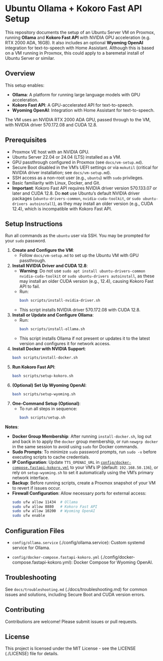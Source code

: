 # Ubuntu Ollama + Kokoro Fast API Setup

This repository documents the setup of an Ubuntu Server VM on Proxmox, running **Ollama** and **Kokoro Fast API** with NVIDIA GPU acceleration (e.g. RTX 2000 ADA, 16GB). It also includes an optional **Wyoming OpenAI** integration for text-to-speech with Home Assistant. Although this is based on a VM running in Proxmox, this could apply to a baremetal install of Ubuntu Server or similar.

## Overview
This setup enables:
- **Ollama**: A platform for running large language models with GPU acceleration.
- **Kokoro Fast API**: A GPU-accelerated API for text-to-speech.
- **Wyoming OpenAI**: Integration with Home Assistant for text-to-speech.

The VM uses an NVIDIA RTX 2000 ADA GPU, passed through to the VM, with NVIDIA driver 570.172.08 and CUDA 12.8.

## Prerequisites
- Proxmox VE host with an NVIDIA GPU.
- Ubuntu Server 22.04 or 24.04 (LTS) installed as a VM.
- GPU passthrough configured in Proxmox (see `docs/vm-setup.md`).
- Secure Boot disabled in the VM’s UEFI settings or via `mokutil` (critical for NVIDIA driver installation; see `docs/vm-setup.md`).
- SSH access as a non-root user (e.g., `ubuntu`) with `sudo` privileges.
- Basic familiarity with Linux, Docker, and Git.
- **Important**: Kokoro Fast API requires NVIDIA driver version 570.133.07 or later and CUDA 12.8. Do **not** use Ubuntu’s default NVIDIA driver packages (`ubuntu-drivers-common`, `nvidia-cuda-toolkit`, or `sudo ubuntu-drivers autoinstall`), as they may install an older version (e.g., CUDA 12.4), which is incompatible with Kokoro Fast API.

## Setup Instructions
Run all commands as the `ubuntu` user via SSH. You may be prompted for your `sudo` password.

1. **Create and Configure the VM**:
   - Follow `docs/vm-setup.md` to set up the Ubuntu VM with GPU passthrough.
2. **Install NVIDIA Driver and CUDA 12.8**:
   - **Warning**: Do not use `sudo apt install ubuntu-drivers-common nvidia-cuda-toolkit` or `sudo ubuntu-drivers autoinstall`, as these may install an older CUDA version (e.g., 12.4), causing Kokoro Fast API to fail.
   - Run:
     ```bash
     bash scripts/install-nvidia-driver.sh
     ```
   - This script installs NVIDIA driver 570.172.08 with CUDA 12.8.
3. **Install or Update and Configure Ollama**:
   - Run:
     ```bash
     bash scripts/install-ollama.sh
     ```
   - This script installs Ollama if not present or updates it to the latest version and configures it for network access.
4. **Install Docker with NVIDIA Support**:
   ```bash
   bash scripts/install-docker.sh
5. **Run Kokoro Fast API**:
   ```bash
   bash scripts/setup-kokoro.sh
6. **(Optional) Set Up Wyoming OpenAI**:
   ```bash
   bash scripts/setup-wyoming.sh
7. **One-Command Setup (Optional)**:
   - To run all steps in sequence:
     ```bash
     bash scripts/setup.sh
     ```

**Notes**:
- **Docker Group Membership**: After running `install-docker.sh`, log out and back in to apply the `docker` group membership, or run `newgrp docker` in the same session to avoid using `sudo` for Docker commands.
- **Sudo Prompts**: To minimize `sudo` password prompts, run `sudo -v` before executing scripts to cache credentials.
- **IP Configuration**: Update `TTS_OPENAI_URL` in [`config/docker-compose.fastapi-kokoro.yml`](./config/docker-compose.fastapi-kokoro.yml) to your VM’s IP (default: `192.168.50.136`), or rely on `setup-wyoming.sh` to set it automatically using the VM’s primary network interface.
- **Backup**: Before running scripts, create a Proxmox snapshot of your VM to revert if issues occur.
- **Firewall Configuration**: Allow necessary ports for external access:
  ```bash
  sudo ufw allow 11434  # Ollama
  sudo ufw allow 8880   # Kokoro Fast API
  sudo ufw allow 10200  # Wyoming OpenAI
  sudo ufw enable

## Configuration Files

- `config/ollama.service` (./config/ollama.service): Custom systemd service for Ollama.

- `config/docker-compose.fastapi-kokoro.yml` (./config/docker-compose.fastapi-kokoro.yml): Docker Compose for Wyoming OpenAI.

## Troubleshooting
See `docs/troubleshooting.md` (./docs/troubleshooting.md) for common issues and solutions, including Secure Boot and CUDA version errors.

## Contributing

Contributions are welcome! Please submit issues or pull requests.

## License

This project is licensed under the MIT License - see the LICENSE (./LICENSE) file for details.
